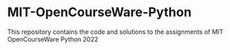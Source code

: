 # MIT-OpenCourseWare-Python
This repository contains the code and solutions to the assignments of MIT OpenCourseWare Python 2022
